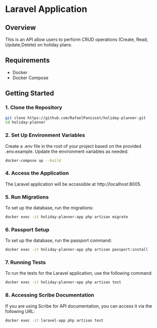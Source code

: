 # Laravel Application

## Overview

This is an API allow users to perform CRUD operations (Create, Read, Update,Delete) on holiday plans.

## Requirements

- Docker
- Docker Compose

## Getting Started

### 1. Clone the Repository

```bash
git clone https://github.com/RafaelPanisset/holiday-planner.git
cd holiday-planner
```

### 2.  Set Up Environment Variables
Create a .env file in the root of your project based on the provided .env.example. Update the environment variables as needed.

```bash
docker-compose up --build
```

### 4. Access the Application
The Laravel application will be accessible at http://localhost:8005.

### 5. Run Migrations
To set up the database, run the migrations:
```bash
docker exec -it holiday-planner-app php artisan migrate
```

### 6. Passport Setup
To set up the database, run the passport command:
```bash
docker exec -it holiday-planner-app php artisan passport:install
```


### 7. Running Tests
To run the tests for the Laravel application, use the following command:

```bash
docker exec -it holiday-planner-app php artisan test
```


### 8. Accessing Scribe Documentation

If you are using Scribe for API documentation, you can access it via the following URL:



```bash
docker exec -it laravel-app php artisan test
```

